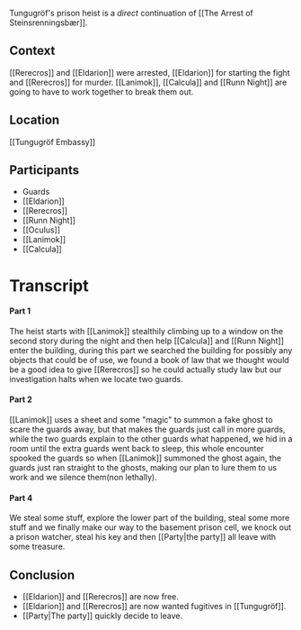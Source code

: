 Tungugröf's prison heist is a *direct* continuation of [[The Arrest of Steinsrenningsbær]].

## Context
[[Rerecros]] and [[Eldarion]] were arrested, [[Eldarion]] for starting the fight and [[Rerecros]] for murder. [[Lanimok]], [[Calcula]] and [[Runn Night]] are going to have to work together to break them out.
## Location
[[Tungugröf Embassy]]
## Participants
- Guards
- [[Eldarion]]
- [[Rerecros]]
- [[Runn Night]]
- [[Oculus]]
- [[Lanimok]]
- [[Calcula]]
# Transcript
#### Part 1
The heist starts with [[Lanimok]] stealthily climbing up to a window on the second story during the night and then help [[Calcula]] and [[Runn Night]] enter the building, during this part we searched the building for possibly any objects that could be of use, we found a book of law that we thought would be a good idea to give [[Rerecros]] so he could actually study law but our investigation halts when we locate two guards.
#### Part 2
[[Lanimok]] uses a sheet and some "magic" to summon a fake ghost to scare the guards away, but that makes the guards just call in more guards, while the two guards explain to the other guards what happened, we hid in a room until the extra guards went back to sleep, this whole encounter spooked the guards so when [[Lanimok]] summoned the ghost again, the guards just ran straight to the ghosts, making our plan to lure them to us work and we silence them(non lethally).
#### Part 4
We steal some stuff, explore the lower part of the building, steal some more stuff and we finally make our way to the basement prison cell, we knock out a prison watcher, steal his key and then [[Party|the party]] all leave with some treasure.
## Conclusion
- [[Eldarion]] and [[Rerecros]] are now free.
- [[Eldarion]] and [[Rerecros]] are now wanted fugitives in [[Tungugröf]].
- [[Party|The party]] quickly decide to leave.